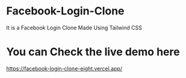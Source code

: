 # Facebook-Login-Clone
It is a Facebook Login Clone Made Using Tailwind CSS

# You can Check the live demo here
https://facebook-login-clone-eight.vercel.app/
